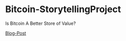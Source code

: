 # Bitcoin-StorytellingProject
Is Bitcoin A Better Store of Value?

[Blog-Post](https://medium.com/@malex140/is-bitcoin-a-better-store-of-value-477b3e369073)
